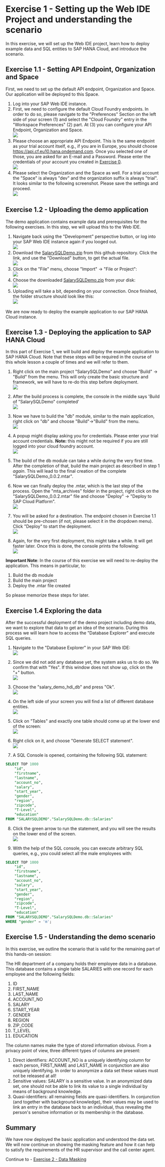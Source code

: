 # Exercise 1 - Setting up the Web IDE Project and understanding the scenario

In this exercise, we will set up the Web IDE project, learn how to deploy example data and SQL entities to SAP HANA Cloud, and introduce the scenario.

## Exercise 1.1 - Setting API Endpoint, Organization and Space

First, we need to set up the default API endpoint, Organization and Space. Our application will be deployed to this Space.

1. Log into your SAP Web IDE instance.
2. First, we need to configure the default Cloud Foundry endpoints. In order to do so, please navigate to the "Preferences" Section on the left side of your screen (1) and select the "Cloud Foundry" entry in the "Workspace Preferences" (2) part. At (3) you can configure your API Endpoint, Organization and Space.
<br>![](/exercises/ex1/images/set_cf_api_endpoint.png)
3. Please choose an appropriate API Endpoint. This is the same endpoint as your trial account itself, e.g., if you are in Europe, you should choose https://api.cf.eu10.hana.ondemand.com. Once you selected one of those, you are asked for an E-mail and a Password. Please enter the credentials of your account you created in [Exercise 0](../ex0/README.md).
<br>![](/exercises/ex1/images/login_organization_space.png)
4. Please select the Organization and the Space as well. For a trial account the "Space" is always "dev" and the organization suffix is always "trial". It looks similar to the following screenshot. Please save the settings and proceed.
<br>![](/exercises/ex1/images/chosen_api_endpoint_organization_space.png)


## Exercise 1.2 - Uploading the demo application

The demo application contains example data and prerequisites for the following exercises. In this step, we will upload this to the Web IDE.

1. Navigate back using the "Development" perspective button, or log into your SAP Web IDE instance again if you looged out.
<br>![](/exercises/ex1/images/navigate_dev.png)
2. Download the [SalarySQLDemo.zip](/exercises/ex1/downloads/SalarySQLDemo.zip) from this github repository. Click the link, and use the "Download" button, to get the actual file.
<br>![](/exercises/ex1/images/download_github.png)
3. Click on the "File" menu, choose "Import" -> "File or Project":
<br>![](/exercises/ex1/images/import_file_project.png)
4. Choose the downloaded [SalarySQLDemo.zip](/exercises/ex1/downloads/SalarySQLDemo.zip) from your disk:
<br>![](/exercises/ex1/images/chosen_file.png)
5. Uploading will take a bit, depending on your connection. Once finished, the folder structure should look like this: 
<br>![](/exercises/ex1/images/folder_structure.png)

We are now ready to deploy the example application to our SAP HANA Cloud instance.

## Exercise 1.3 - Deploying the application to SAP HANA Cloud

In this part of Exercise 1, we will build and deploy the example application to SAP HANA Cloud. Note that these steps will be required in the course of this whole lesson a couple of times and we will refer to them.

1. Right click on the main project "SalarySQLDemo" and choose "Build" -> "Build" from the menu. This will only create the basic structure and framework, we will have to re-do this step before deployment.
<br>![](/exercises/ex1/images/main_app_build.png)

2. After the build process is complete, the console in the middle says 'Build of "SalarySQLDemo" completed'
<br>![](/exercises/ex1/images/build_completed.png)

3. Now we have to build the "db" module, similar to the main application, right click on "db" and choose "Build"->"Build" from the menu.
<br>![](/exercises/ex1/images/build_db_module.png)

4. A popup might display asking you for credentials. Please enter your trial account credentials. **Note:** this might not be required if you are still logged into your cloud foundry account.
<br>![](/exercises/ex1/images/logon_for_build.png)

5. The build of the db module can take a while during the very first time. After the completion of that, build the main project as described in step 1 *again*. This will lead to the final creation of the complete "SalarySQLDemo_0.0.2.mtar".

6. Now we can finally deploy the .mtar, which is the last step of the process. Open the "mta_archives" folder in the project, right click on the "SalarySQLDemo_0.0.2.mtar" file and choose "Deploy" -> "Deploy to SAP Cloud Platform".
<br>![](/exercises/ex1/images/deploy_mtar.png)

7. You will be asked for a destination. The endpoint chosen in Exercise 1.1 should be pre-chosen (if not, please select it in the dropdown menu). Click "Deploy" to start the deployment.
<br>![](/exercises/ex1/images/final_deploy_endpoint.png)

8. Again, for the very first deployment, this might take a while. It will get faster later. Once this is done, the console prints the following:
<br>![](/exercises/ex1/images/deployment_successful.png)


**Important Note**: In the course of this exercise we will need to re-deploy the application. This means in particular, to:
1. Build the db module
2. Build the main project
3. Deploy the .mtar file created

So please memorize these steps for later.

## Exercise 1.4 Exploring the data 

After the successful deployment of the demo project including demo data, we want to explore that data to get an idea of the scenario. During this process we will learn how to access the "Database Explorer" and execute SQL queries.

1. Navigate to the "Database Explorer" in your SAP Web IDE:
<br>![](/exercises/ex1/images/db_explorer.png)

2. Since we did not add any database yet, the system asks us to do so. We confirm that with "Yes". If this window does not show up, click on the "+" button.
<br>![](/exercises/ex1/images/add_new_db_dialogue.png)

3. Choose the "salary_demo_hdi_db" and press "Ok".
<br>![](/exercises/ex1/images/choose_hdi.png)

4. On the left side of your screen you will find a list of different database entities. 
<br>![](/exercises/ex1/images/demo_db.png)

5. Click on "Tables" and exactly one table should come up at the lower end of the screen:
<br>![](/exercises/ex1/images/tables.png)

6. Right click on it, and choose "Generate SELECT statement".
<br>![](/exercises/ex1/images/generate_select.png)

7. A SQL Console is opened, containing the following SQL statement:
```SQL
SELECT TOP 1000
	"id",
	"firstname",
	"lastname",
	"account_no",
	"salary",
	"start_year",
	"gender",
	"region",
	"zipcode",
	"T-Level",
	"education"
FROM "SALARYSQLDEMO"."SalarySQLDemo.db::Salaries"
```
8. Click the green arrow to run the statement, and you will see the results on the lower end of the screen.
<br>![](/exercises/ex1/images/run_sql_query.png)

9. With the help of the SQL console, you can execute arbitrary SQL queries, e.g., you could select all the male employees with:

```SQL
SELECT TOP 1000
	"id",
	"firstname",
	"lastname",
	"account_no",
	"salary",
	"start_year",
	"gender",
	"region",
	"zipcode",
	"T-Level",
	"education"
FROM "SALARYSQLDEMO"."SalarySQLDemo.db::Salaries"
WHERE "gender" = 'm';
```
## Exercise 1.5 - Understanding the demo scenario

In this exercise, we outline the scenario that is valid for the remaining part of this hands-on session:

The HR department of a company holds their employee data in a database. This database contains a single table SALARIES with one record for each employee and the following fields:

1. ID
2. FIRST_NAME
3. LAST_NAME
4. ACCOUNT_NO
5. SALARY
6. START_YEAR
7. GENDER
8. REGION
9. ZIP_CODE
10. T_LEVEL
11. EDUCATION

The column names make the type of stored information obvious. From a privacy point of view, three different types of columns are present: 

1. Direct identifiers: ACCOUNT_NO is a uniquely identifying column for each person, FIRST_NAME and LAST_NAME in conjunction are also uniquely identifying. In order to anonymize a data set these values must not be released at all!
2. Sensitive values: SALARY is a sensitive value. In an anonymized data set, one should not be able to link its value to a single individual by means of background knowledge.
3. Quasi-identifiers: all remaining fields are quasi-identifiers. In conjunction (and together with background knowledge), their values may be used to link an entry in the database back to an individual, thus revealing the person's sensitve information or its membership in the database.

## Summary

We have now deployed the basic application and understood the data set. We will now continue on showing the masking feature and how it can help to satisfy the requirements of the HR supervisor and the call center agent.

Continue to - [Exercise 2 - Data Masking](../ex2/README.md)
